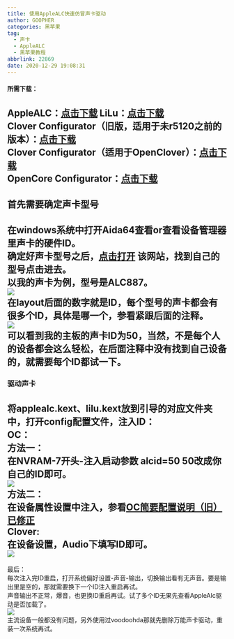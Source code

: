 ```yaml
---
title: 使用AppleALC快速仿冒声卡驱动
author: GOOPHER
categories: 黑苹果
tag:
  - 声卡
  - AppleALC
  - 黑苹果教程
abbrlink: 22869
date: 2020-12-29 19:08:31
---
```

#### 所需下载：
AppleALC：[点击下载](https://github.com/acidanthera/AppleALC/releases)
LiLu：[点击下载](https://github.com/acidanthera/Lilu/releases)  
Clover Configurator（旧版，适用于未r5120之前的版本）：[点击下载](https://goopher.lanzous.com/i56ijju7afg)  
Clover Configurator（适用于OpenClover）：[点击下载](https://goopher.lanzous.com/ihZfpju7aqh)  
OpenCore Configurator：[点击下载](https://www.macwk.com/soft/opencore-configurator)
---
## 首先需要确定声卡型号
在windows系统中打开Aida64查看or查看设备管理器里声卡的硬件ID。  
确定好声卡型号之后，[点击打开](https://github.com/acidanthera/AppleALC/tree/master/Resources) 该网站，找到自己的型号点击进去。  
以我的声卡为例，型号是ALC887。  
![](https://cdn.jsdelivr.net/gh/Goopher97/tuchuang@master/img/QQ20201229-194528@2x.png)  
在layout后面的数字就是ID，每个型号的声卡都会有很多个ID，具体是哪一个，参看紧跟后面的注释。  
![](https://cdn.jsdelivr.net/gh/Goopher97/tuchuang@master/img/QQ20201229-194807@2x.png)  
可以看到我的主板的声卡ID为50，当然，不是每个人的设备都会这么轻松，在后面注释中没有找到自己设备的，就需要每个ID都试一下。
---
### 驱动声卡
将applealc.kext、lilu.kext放到引导的对应文件夹中，打开config配置文件，注入ID：  
OC：  
方法一：  
在NVRAM-7开头-注入启动参数 alcid=50 50改成你自己的ID即可。  
![](https://cdn.jsdelivr.net/gh/Goopher97/tuchuang@master/img/QQ20201229-195322@2x.png)  
方法二：  
在设备属性设置中注入，参看[OC简要配置说明（旧）已修正](https://goopher97.github.io/2020/12/27/OCjianyaopeizhishuom/)  
Clover:  
在设备设置，Audio下填写ID即可。  
![](https://cdn.jsdelivr.net/gh/Goopher97/tuchuang@master/img/QQ20201229-195700@2x.png)
---
最后：  
每次注入完ID重启，打开系统偏好设置-声音-输出，切换输出看有无声音。要是输出里是空的，那就需要换下一个ID注入重启再试。  
声音输出不正常，爆音，也更换ID重启再试。试了多个ID无果先查看AppleAlc驱动是否加载了。  
![](https://cdn.jsdelivr.net/gh/Goopher97/tuchuang@master/img/QQ20201229-200047@2x.png)  
主流设备一般都没有问题，另外使用过voodoohda那就先删除万能声卡驱动，重装一次系统再试。
